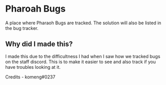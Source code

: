 # Pharoah Bugs
A place where Pharaoh Bugs are tracked.
The solution will also be listed in the bug tracker.

## Why did I made this?
I made this due to the difficultness I had when I saw how we tracked bugs on the staff discord.
This is to make it easier to see and also track if you have troubles looking at it.




Credits - komeng#0237
